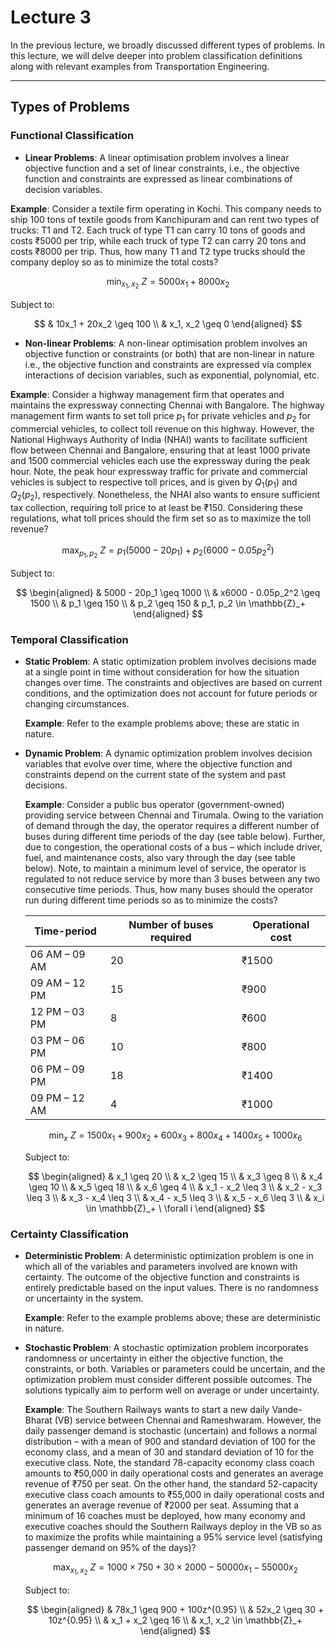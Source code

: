 # Lecture 3

In the previous lecture, we broadly discussed different types of problems. In this lecture, we will delve deeper into problem classification definitions along with relevant examples from Transportation Engineering.

---

## Types of Problems

### Functional Classification

  - **Linear Problems**: A linear optimisation problem involves a linear objective function and a set of linear constraints, i.e., the objective function and constraints are expressed as linear combinations of decision variables.

  **Example**: Consider a textile firm operating in Kochi. This company needs to ship 100 tons of textile goods from Kanchipuram and can rent two types of trucks: T1 and T2. Each truck of type T1 can carry 10 tons of goods and costs ₹5000 per trip, while each truck of type T2 can carry 20 tons and costs ₹8000 per trip. Thus, how many T1 and T2 type trucks should the company deploy so as to minimize the total costs?

  $$
  \min_{x_1, x_2} \ Z = 5000x_1 + 8000x_2
  $$

  Subject to:

  $$
    & 10x_1 + 20x_2 \geq 100 \\
    & x_1, x_2 \geq 0
  \end{aligned}
  $$

  - **Non-linear Problems**: A non-linear optimisation problem involves an objective function or constraints (or both) that are non-linear in nature i.e., the objective function and constraints are expressed via complex interactions of decision variables, such as exponential, polynomial, etc.

  **Example**: Consider a highway management firm that operates and maintains the expressway connecting Chennai with Bangalore. The highway management firm wants to set toll price $p_1$ for private vehicles and $p_2$ for commercial vehicles, to collect toll revenue on this highway. However, the National Highways Authority of India (NHAI) wants to facilitate sufficient flow between Chennai and Bangalore, ensuring that at least 1000 private and 1500 commercial vehicles each use the expressway during the peak hour. Note, the peak hour expressway traffic for private and commercial vehicles is subject to respective toll prices, and is given by $Q_1(p_1)$ and $Q_2(p_2)$, respectively. Nonetheless, the NHAI also wants to ensure sufficient tax collection, requiring toll price to at least be ₹150. Considering these regulations, what toll prices should the firm set so as to maximize the toll revenue?

  $$
  \max_{p_1, p_2} \ Z = p_1 (5000 - 20p_1) + p_2 \left(6000 - 0.05p_2^2 \right)
  $$

  Subject to:

  $$
  \begin{aligned}
    & 5000 - 20p_1 \geq 1000 \\
    & x6000 - 0.05p_2^2 \geq 1500 \\
    & p_1 \geq 150 \\
    & p_2 \geq 150
    & p_1, p_2 \in \mathbb{Z}_+
  \end{aligned}
  $$

### Temporal Classification

- **Static Problem**: A static optimization problem involves decisions made at a single point in time without consideration for how the situation changes over time. The constraints and objectives are based on current conditions, and the optimization does not account for future periods or changing circumstances.
  
  **Example**: Refer to the example problems above; these are static in nature.

- **Dynamic Problem**: A dynamic optimization problem involves decision variables that evolve over time, where the objective function and constraints depend on the current state of the system and past decisions.

  **Example**: Consider a public bus operator (government-owned) providing service between Chennai and Tirumala. Owing to the variation of demand through the day, the operator requires a different number of buses during different time periods of the day (see table below). Further, due to congestion, the operational costs of a bus – which include driver, fuel, and maintenance costs, also vary through the day (see table below). Note, to maintain a minimum level of service, the operator is regulated to not reduce service by more than 3 buses between any two consecutive time periods. Thus, how many buses should the operator run during different time periods so as to minimize the costs?

  | Time-period   | Number of buses required | Operational cost |
  |---------------|--------------------------|------------------|
  | 06 AM – 09 AM | 20                       | ₹1500            |
  | 09 AM – 12 PM | 15                       | ₹900             |
  | 12 PM – 03 PM | 8                        | ₹600             |
  | 03 PM – 06 PM | 10                       | ₹800             |
  | 06 PM – 09 PM | 18                       | ₹1400            |
  | 09 PM – 12 AM | 4                        | ₹1000            |

  $$
  \min_{x} \ Z = 1500x_1 + 900x_2 + 600x_3 + 800x_4 + 1400x_5 + 1000x_6
  $$

  Subject to:

  $$
  \begin{aligned}
    & x_1 \geq 20 \\
    & x_2 \geq 15 \\
    & x_3 \geq 8 \\
    & x_4 \geq 10 \\
    & x_5 \geq 18 \\
    & x_6 \geq 4 \\
    & x_1 - x_2 \leq 3 \\
    & x_2 - x_3 \leq 3 \\
    & x_3 - x_4 \leq 3 \\
    & x_4 - x_5 \leq 3 \\
    & x_5 - x_6 \leq 3 \\
    & x_i \in \mathbb{Z}_+ \ \forall i
  \end{aligned}
  $$

### Certainty Classification

- **Deterministic Problem**: A deterministic optimization problem is one in which all of the variables and parameters involved are known with certainty. The outcome of the objective function and constraints is entirely predictable based on the input values. There is no randomness or uncertainty in the system.

  **Example**: Refer to the example problems above; these are deterministic in nature.

- **Stochastic Problem**: A stochastic optimization problem incorporates randomness or uncertainty in either the objective function, the constraints, or both. Variables or parameters could be uncertain, and the optimization problem must consider different possible outcomes. The solutions typically aim to perform well on average or under uncertainty.

  **Example**: The Southern Railways wants to start a new daily Vande-Bharat (VB) service between Chennai and Rameshwaram. However, the daily passenger demand is stochastic (uncertain) and follows a normal distribution – with a mean of 900 and standard deviation of 100 for the economy class, and a mean of 30 and standard deviation of 10 for the executive class. Note, the standard 78-capacity economy class coach amounts to ₹50,000 in daily operational costs and generates an average revenue of ₹750 per seat. On the other hand, the standard 52-capacity executive class coach amounts to ₹55,000 in daily operational costs and generates an average revenue of ₹2000 per seat. Assuming that a minimum of 16 coaches must be deployed, how many economy and executive coaches should the Southern Railways deploy in the VB so as to maximize the profits while maintaining a 95% service level (satisfying passenger demand on 95% of the days)?

  $$
  \max_{x_1, x_2} \ Z = 1000 \times 750 + 30 \times 2000 - 50000x_1 - 55000x_2
  $$

  Subject to:

  $$
  \begin{aligned}
      & 78x_1 \geq 900 + 100z^{0.95} \\
      & 52x_2 \geq 30 + 10z^{0.95} \\
      & x_1 + x_2 \geq 16 \\
      & x_1, x_2 \in \mathbb{Z}_+
  \end{aligned}
  $$
